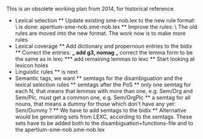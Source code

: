 This is an obsolete working plan from 2014, for historical reference.

- Lexical selection
  ** Update existing sme-nob.lex to the new rule format: \\ is done: apertium-sme-nob.sme-nob.lex
  ** Improve the rules: \\ The old rules are moved into the new format. The work now is to make more rules
- Lexical coverage
  ** Add dictionary and propernoun entries to the bidix
  ** Correct the entries:
  **_ add g3, nomag
  _** correct the lemma form to be the same as in lexc
  **\* add remaining lemmas to lexc
  ** Start looking at lexicon holes
- Linguistic rules
  \*\* is next
- Semantic tags, we want
  ** semtags for the disambiguation and the lexical selection rules
  ** semtags after the PoS
  ** only one semtag for each N, that means that lemmas with more than one, e.g. Sem/Org and Sem/Plc, must get a common one, e.g. Sem/OrgPlc
  ** a semtag for all nouns, that means a dummy for those which don't have any yet: Sem/Dummy ?
  ** We have to add semtags to the bidix
  ** Alternative would be generating sets from LEXC, according to the semtags. These sets have to be added both to the disambiguation+functions-file and to the apertium-sme-nob.sme-nob.lex
